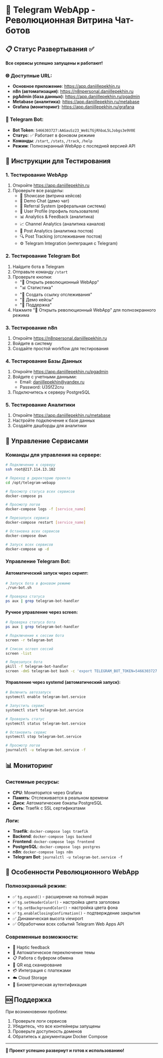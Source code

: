 # 🚀 Telegram WebApp - Революционная Витрина Чат-ботов

## 📋 Статус Развертывания ✅

**Все сервисы успешно запущены и работают!**

### 🌐 Доступные URL:
- **Основное приложение**: https://app.daniillepekhin.ru
- **n8n (автоматизация)**: https://n8npersonal.daniillepekhin.ru
- **pgAdmin (база данных)**: https://app.daniillepekhin.ru/pgadmin
- **Metabase (аналитика)**: https://app.daniillepekhin.ru/metabase
- **Grafana (мониторинг)**: https://app.daniillepekhin.ru/grafana

### 🤖 Telegram Bot:
- **Bot Token**: `5466303727:AAGauSz23_We8iTGjRhbaL5LJobgs3e9V0E`
- **Статус**: ✅ Работает в фоновом режиме
- **Команды**: `/start`, `/stats`, `/track`, `/help`
- **Режим**: Полноэкранный WebApp с последней версией API

## 🧪 Инструкции для Тестирования

### 1. Тестирование WebApp
1. Откройте https://app.daniillepekhin.ru
2. Проверьте все разделы:
   - 📱 Showcase (витрина кейсов)
   - 💬 Demo Chat (демо чат)
   - 🔗 Referral System (реферальная система)
   - 👤 User Profile (профиль пользователя)
   - 📊 Analytics & Feedback (аналитика)
   - 📈 Channel Analytics (аналитика каналов)
   - 📝 Post Analytics (аналитика постов)
   - 🔍 Post Tracking (отслеживание постов)
   - ⚙️ Telegram Integration (интеграция с Telegram)

### 2. Тестирование Telegram Bot
1. Найдите бота в Telegram
2. Отправьте команду `/start`
3. Проверьте кнопки:
   - "🚀 Открыть революционный WebApp"
   - "📊 Статистика"
   - "🔗 Создать ссылку отслеживания"
   - "🎯 Демо кейсы"
   - "💬 Поддержка"
4. Нажмите "🚀 Открыть революционный WebApp" для полноэкранного режима

### 3. Тестирование n8n
1. Откройте https://n8npersonal.daniillepekhin.ru
2. Войдите в систему
3. Создайте простой workflow для тестирования

### 4. Тестирование Базы Данных
1. Откройте https://app.daniillepekhin.ru/pgadmin
2. Войдите с учетными данными:
   - Email: daniillepekhin@yandex.ru
   - Password: U3SfZ2cru
3. Подключитесь к серверу PostgreSQL

### 5. Тестирование Аналитики
1. Откройте https://app.daniillepekhin.ru/metabase
2. Настройте подключение к базе данных
3. Создайте дашборды для аналитики

## 🔧 Управление Сервисами

### Команды для управления на сервере:
```bash
# Подключение к серверу
ssh root@217.114.13.102

# Переход в директорию проекта
cd /opt/telegram-webapp

# Просмотр статуса всех сервисов
docker-compose ps

# Просмотр логов
docker-compose logs -f [service_name]

# Перезапуск сервиса
docker-compose restart [service_name]

# Остановка всех сервисов
docker-compose down

# Запуск всех сервисов
docker-compose up -d
```

### Управление Telegram Bot:

#### Автоматический запуск через скрипт:
```bash
# Запуск бота в фоновом режиме
./run-bot.sh

# Проверка статуса
ps aux | grep telegram-bot-handler
```

#### Ручное управление через screen:
```bash
# Проверка статуса бота
ps aux | grep telegram-bot-handler

# Подключение к сессии бота
screen -r telegram-bot

# Список screen сессий
screen -list

# Перезапуск бота
pkill -f telegram-bot-handler
screen -dmS telegram-bot bash -c 'export TELEGRAM_BOT_TOKEN=5466303727:AAGauSz23_We8iTGjRhbaL5LJobgs3e9V0E && node telegram-bot-handler.js'
```

#### Управление через systemd (автоматический запуск):
```bash
# Включить автозапуск
systemctl enable telegram-bot.service

# Запустить сервис
systemctl start telegram-bot.service

# Проверить статус
systemctl status telegram-bot.service

# Остановить сервис
systemctl stop telegram-bot.service

# Просмотр логов
journalctl -u telegram-bot.service -f
```

## 📊 Мониторинг

### Системные ресурсы:
- **CPU**: Мониторится через Grafana
- **Память**: Отслеживается в реальном времени
- **Диск**: Автоматические бэкапы PostgreSQL
- **Сеть**: Traefik с SSL сертификатами

### Логи:
- **Traefik**: `docker-compose logs traefik`
- **Backend**: `docker-compose logs backend`
- **Frontend**: `docker-compose logs frontend`
- **PostgreSQL**: `docker-compose logs postgres`
- **n8n**: `docker-compose logs n8n`
- **Telegram Bot**: `journalctl -u telegram-bot.service -f`

## 🎯 Особенности Революционного WebApp

### Полноэкранный режим:
- ✅ `tg.expand()` - расширение на полный экран
- ✅ `tg.setHeaderColor()` - настройка цвета заголовка
- ✅ `tg.setBackgroundColor()` - настройка цвета фона
- ✅ `tg.enableClosingConfirmation()` - подтверждение закрытия
- ✅ Динамическая высота viewport
- ✅ Обработчики всех событий Telegram Web Apps API

### Современные возможности:
- 📱 Haptic feedback
- 🎨 Автоматическое переключение темы
- 📋 Работа с буфером обмена
- 📱 QR код сканирование
- 💳 Интеграция с платежами
- ☁️ Cloud Storage
- 🔐 Биометрическая аутентификация

## 🆘 Поддержка
При возникновении проблем:
1. Проверьте логи сервисов
2. Убедитесь, что все контейнеры запущены
3. Проверьте доступность доменов
4. Обратитесь к документации Docker Compose

---

**🎉 Проект успешно развернут и готов к использованию!** 